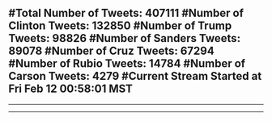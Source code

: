 #Total Number of Tweets: 407111 
#Number of Clinton Tweets: 132850
#Number of Trump Tweets: 98826
#Number of Sanders Tweets: 89078
#Number of Cruz Tweets: 67294
#Number of Rubio Tweets: 14784
#Number of Carson Tweets: 4279
#Current Stream Started at Fri Feb 12 00:58:01 MST
---
---
---
